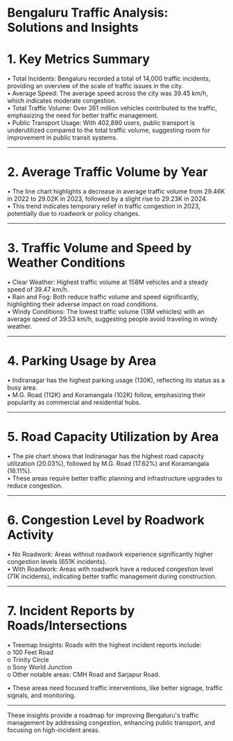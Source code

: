 # Bengaluru Traffic Analysis: Solutions and Insights


# 1. Key Metrics Summary
   
•	Total Incidents: Bengaluru recorded a total of 14,000 traffic incidents, providing an overview of the scale of traffic issues in the city.  
•	Average Speed: The average speed across the city was 39.45 km/h, which indicates moderate congestion.  
•	Total Traffic Volume: Over 261 million vehicles contributed to the traffic, emphasizing the need for better traffic management.  
•	Public Transport Usage: With 402,890 users, public transport is underutilized compared to the total traffic volume, suggesting room for improvement in public transit systems.  
________________________________________
# 2. Average Traffic Volume by Year
   
•	The line chart highlights a decrease in average traffic volume from 29.46K in 2022 to 29.02K in 2023, followed by a slight rise to 29.23K in 2024.  
•	This trend indicates temporary relief in traffic congestion in 2023, potentially due to roadwork or policy changes.  
________________________________________
# 3. Traffic Volume and Speed by Weather Conditions
   
•	Clear Weather: Highest traffic volume at 158M vehicles and a steady speed of 39.47 km/h.  
•	Rain and Fog: Both reduce traffic volume and speed significantly, highlighting their adverse impact on road conditions.  
•	Windy Conditions: The lowest traffic volume (13M vehicles) with an average speed of 39.53 km/h, suggesting people avoid traveling in windy weather.  
________________________________________
# 4. Parking Usage by Area
   
•	Indiranagar has the highest parking usage (130K), reflecting its status as a busy area.  
•	M.G. Road (112K) and Koramangala (102K) follow, emphasizing their popularity as commercial and residential hubs.  
________________________________________
# 5. Road Capacity Utilization by Area
   
•	The pie chart shows that Indiranagar has the highest road capacity utilization (20.03%), followed by M.G. Road (17.62%) and Koramangala (16.11%).  
•	These areas require better traffic planning and infrastructure upgrades to reduce congestion.  
________________________________________
# 6. Congestion Level by Roadwork Activity
   
•	No Roadwork: Areas without roadwork experience significantly higher congestion levels (651K incidents).  
•	With Roadwork: Areas with roadwork have a reduced congestion level (71K incidents), indicating better traffic management during construction.  
________________________________________
# 7. Incident Reports by Roads/Intersections
   
•	Treemap Insights: Roads with the highest incident reports include:  
o	100 Feet Road  
o	Trinity Circle  
o	Sony World Junction  
o	Other notable areas: CMH Road and Sarjapur Road.  

•	These areas need focused traffic interventions, like better signage, traffic signals, and monitoring.  
________________________________________
These insights provide a roadmap for improving Bengaluru's traffic management by addressing congestion, enhancing public transport, and focusing on high-incident areas.  

